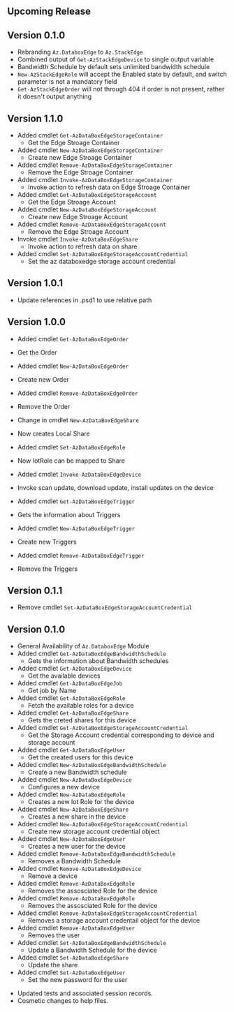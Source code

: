 <!--
    Please leave this section at the top of the change log.

    Changes for the upcoming release should go under the section titled "Upcoming Release", and should adhere to the following format:

    ## Upcoming Release
    * Overview of change #1
        - Additional information about change #1
    * Overview of change #2
        - Additional information about change #2
        - Additional information about change #2
    * Overview of change #3
    * Overview of change #4
        - Additional information about change #4

    ## YYYY.MM.DD - Version X.Y.Z (Previous Release)
    * Overview of change #1
        - Additional information about change #1
-->
## Upcoming Release

## Version 0.1.0
* Rebranding `Az.DataboxEdge` to `Az.StackEdge`
* Combined output of `Get-AzStackEdgeDevice` to single output variable
* Bandwidth Schedule by default sets unlimited bandwidth schedule
* `New-AzStackEdgeRole` will accept the Enabled state by default, and switch parameter is not a mandatory field
* `Get-AzStackEdgeOrder` will not through 404 if order is not present, rather it doesn't output anything

## Version 1.1.0
* Added cmdlet `Get-AzDataBoxEdgeStorageContainer`
  - Get the Edge Stroage Container
* Added cmdlet `New-AzDataBoxEdgeStorageContainer`
  - Create new Edge Stroage Container
* Added cmdlet `Remove-AzDataBoxEdgeStorageContainer`
  - Remove the Edge Stroage Container
* Added cmdlet `Invoke-AzDataBoxEdgeStorageContainer`
  - Invoke action to refresh data on Edge Stroage Container
* Added cmdlet `Get-AzDataBoxEdgeStorageAccount`
  - Get the Edge Stroage Account
* Added cmdlet `New-AzDataBoxEdgeStorageAccount`
  - Create new Edge Stroage Account
* Added cmdlet `Remove-AzDataBoxEdgeStorageAccount`
  - Remove the Edge Stroage Account
* Invoke cmdlet `Invoke-AzDataBoxEdgeShare`
  - Invoke action to refresh data on share
* Added cmdlet `Set-AzDataBoxEdgeStorageAccountCredential`
  - Set the az databoxedge storage account credential

## Version 1.0.1
* Update references in .psd1 to use relative path

## Version 1.0.0
* Added cmdlet `Get-AzDataBoxEdgeOrder`
 - Get the Order
* Added cmdlet `New-AzDataBoxEdgeOrder`
 - Create new Order
* Added cmdlet `Remove-AzDataBoxEdgeOrder`
 - Remove the Order
* Change in cmdlet `New-AzDataBoxEdgeShare`
 - Now creates Local Share
* Added cmdlet `Set-AzDataBoxEdgeRole`
 - Now IotRole can be mapped to Share
* Added cmdlet `Invoke-AzDataBoxEdgeDevice`
 - Invoke scan update, download update, install updates on the device
* Added cmdlet `Get-AzDataBoxEdgeTrigger`
 - Gets the information about Triggers
* Added cmdlet `New-AzDataBoxEdgeTrigger`
 - Create new Triggers
* Added cmdlet `Remove-AzDataBoxEdgeTrigger`
 - Remove the Triggers

## Version 0.1.1
* Remove cmdlet `Set-AzDataBoxEdgeStorageAccountCredential`

## Version 0.1.0
* General Availability of `Az.DataboxEdge` Module
* Added cmdlet `Get-AzDataBoxEdgeBandwidthSchedule`
  - Gets the information about Bandwidth schedules
* Added cmdlet `Get-AzDataBoxEdgeDevice`
  - Get the available devices
* Added cmdlet `Get-AzDataBoxEdgeJob`
  - Get job by Name
* Added cmdlet `Get-AzDataBoxEdgeRole`
  - Fetch the available roles for a device
* Added cmdlet `Get-AzDataBoxEdgeShare`
  - Gets the creted shares for this device
* Added cmdlet `Get-AzDataBoxEdgeStorageAccountCredential`
  - Get the Storage Account credential corresponding to device and storage account
* Added cmdlet `Get-AzDataBoxEdgeUser`
  - Get the created users  for this device
* Added cmdlet `New-AzDataBoxEdgeBandwidthSchedule`
  - Create a new Bandwidth schedule
* Added cmdlet `New-AzDataBoxEdgeDevice`
  - Configures a new device
* Added cmdlet `New-AzDataBoxEdgeRole`
  - Creates a new Iot Role for the device
* Added cmdlet `New-AzDataBoxEdgeShare`
  - Creates a new share in the device
* Added cmdlet `New-AzDataBoxEdgeStorageAccountCredential`
  - Create new storage account credential object
* Added cmdlet `New-AzDataBoxEdgeUser`
  - Creates a new user for the device
* Added cmdlet `Remove-AzDataBoxEdgeBandwidthSchedule`
  - Removes a Bandwidth Schedule
* Added cmdlet `Remove-AzDataBoxEdgeDevice`
  - Remove a device
* Added cmdlet `Remove-AzDataBoxEdgeRole`
  - Removes the assosciated Role for the device
* Added cmdlet `Remove-AzDataBoxEdgeRole`
  - Removes the assosciated Role for the device
* Added cmdlet `Remove-AzDataBoxEdgeStorageAccountCredential`
  - Removes a storage account credentail object for the device
* Added cmdlet `Remove-AzDataBoxEdgeUser`
  - Removes the user
* Added cmdlet `Set-AzDataBoxEdgeBandwidthSchedule`
  - Update a Bandwidth Schedule for the device
* Added cmdlet `Set-AzDataBoxEdgeShare`
  - Update the share 
* Added cmdlet `Set-AzDataBoxEdgeUser`
  - Set the new password for the user
- Updated tests and associated session records.
- Cosmetic changes to help files.
